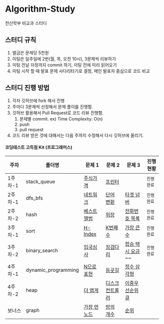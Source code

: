# Algorithm-Study
전산학부 비교과 스터디


## **스터디 규칙**
1. 벌금은 문제당 5천원
2. 미팅은 일주일에 2번(월, 목, 오전 10시), 3문제씩 리뷰하기
3. 미팅 전날 자정까지 commit 하기, 미팅 전에 미리 읽어오기
4. 미팅 시작 할 때 발표 문제 사다리타기로 결정, 메인 발표자 중심으로 코드 비교

## **스터디 진행 방법**
1. 각자 깃허브에 fork 해서 진행
2. 주마다 3문제씩 선정해서 문제 풀이를 진행함. 
3. 깃허브 활용해서 Pull Request로 코드 리뷰 진행함.
    1. 문제별 commit. ex) Time Complexity: O(n)
    2. push
    3. pull request
4. 코드 리뷰 받은 것에 대해서는 다음 주까지 수정해서 다시 깃허브에 올리기.



#### 코딩테스트 고득점 Kit (프로그래머스)

| **주차** | **폴더명**          | **문제 1**                                                   | **문제 2**                                                   | **문제 3**                                                   | **진행 현황** |
| -------- | ------------------- | ------------------------------------------------------------ | ------------------------------------------------------------ | ------------------------------------------------------------ | ------------- |
| 1주차-1    | stack_queue         | [주식가격](https://programmers.co.kr/learn/courses/30/lessons/42584) | [프린터](https://programmers.co.kr/learn/courses/30/lessons/42587) |                                                              | ```진행완료```   |
| 2주차-1   | dfs_bfs             | [네트워크](https://programmers.co.kr/learn/courses/30/lessons/43162) | [단어 변환](https://programmers.co.kr/learn/courses/30/lessons/43163) | [타겟 넘버](https://programmers.co.kr/learn/courses/30/lessons/43165) |```진행완료``` |
| 2주차-2    | hash                | [베스트앨범](https://programmers.co.kr/learn/courses/30/lessons/42579) | [위장](https://programmers.co.kr/learn/courses/30/lessons/42578) | [전화번호 목록](https://programmers.co.kr/learn/courses/30/lessons/42577) |  ```진행완료```   |
| 3주차-1    | sort                | [H-Index](https://programmers.co.kr/learn/courses/30/lessons/42747) | [K번째수](https://programmers.co.kr/learn/courses/30/lessons/42748) | [가장 큰 수](https://programmers.co.kr/learn/courses/30/lessons/42746) | ```진행완료```   |
| 3주차-2    | binary_search       | [입국심사](https://programmers.co.kr/learn/courses/30/lessons/43238) | [징검다리](https://programmers.co.kr/learn/courses/30/lessons/43236) | [합승 택시 요금](https://programmers.co.kr/learn/courses/30/lessons/72413)~~                                                            | ```진행완료 ```   |
| 4주차-1    | dynamic_programming | [N으로 표현](https://programmers.co.kr/learn/courses/30/lessons/42895) | [등굣길](https://programmers.co.kr/learn/courses/30/lessons/42898) | [정수 삼각형](https://programmers.co.kr/learn/courses/30/lessons/43105) |  ``` ```   |
| 4주차-2    | heap                | [더 맵게](https://programmers.co.kr/learn/courses/30/lessons/42626) | [디스크 컨트롤러](https://programmers.co.kr/learn/courses/30/lessons/42627) | [이중우선순위큐](https://programmers.co.kr/learn/courses/30/lessons/42628) |  ``` ```   |
| 보너스   | graph               | [가장 먼 노드](https://programmers.co.kr/learn/courses/30/lessons/49189) | [방의 개수](https://programmers.co.kr/learn/courses/30/lessons/49190) | [순위](https://programmers.co.kr/learn/courses/30/lessons/49191) | ``` ```  |

